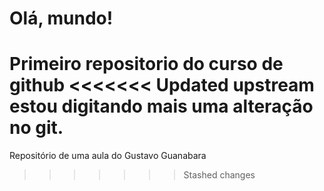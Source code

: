 # Olá, mundo!
 Primeiro repositorio do curso de github
<<<<<<< Updated upstream
estou digitando  mais  uma  alteração  no git.
=======
 Repositório de uma aula do Gustavo Guanabara
>>>>>>> Stashed changes
